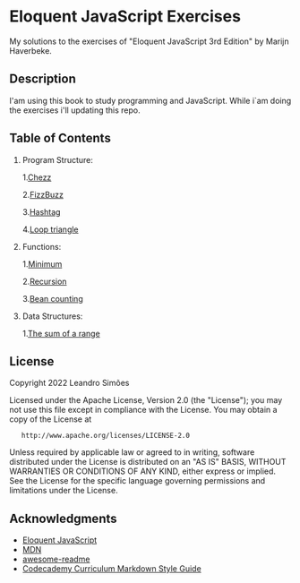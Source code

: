 # Eloquent JavaScript Exercises

My solutions to the exercises of "Eloquent JavaScript 3rd Edition" by Marijn Haverbeke.

## Description

I'am using this book to study programming and JavaScript. While i`am doing the exercises i'll updating this repo.

## Table of Contents

1. Program Structure:
      
      1.[Chezz](./program-structure/chezz.js)

      2.[FizzBuzz](./program-structure/fizzbuzz.js)

      3.[Hashtag](./program-structure/hashtag.js)

      4.[Loop triangle](./program-structure/loop-triangle.js)


2. Functions:

      1.[Minimum](./functions/min.js)

      2.[Recursion](./functions/iseven.js)

      3.[Bean counting](./functions/countBs.js)

3. Data Structures:

      1.[The sum of a range](./data-structures/sumofrange.js)

## License

 Copyright 2022 Leandro Simões

   Licensed under the Apache License, Version 2.0 (the "License");
   you may not use this file except in compliance with the License.
   You may obtain a copy of the License at

       http://www.apache.org/licenses/LICENSE-2.0

   Unless required by applicable law or agreed to in writing, software
   distributed under the License is distributed on an "AS IS" BASIS,
   WITHOUT WARRANTIES OR CONDITIONS OF ANY KIND, either express or implied.
   See the License for the specific language governing permissions and
   limitations under the License.

## Acknowledgments

* [Eloquent JavaScript](https://eloquentjavascript.net/)
* [MDN](https://developer.mozilla.org/en-US/)
* [awesome-readme](https://github.com/matiassingers/awesome-readme)
* [Codecademy Curriculum Markdown Style Guide](https://curriculum-documentation.codecademy.com/content-guidelines/markdown-style-guide/)

